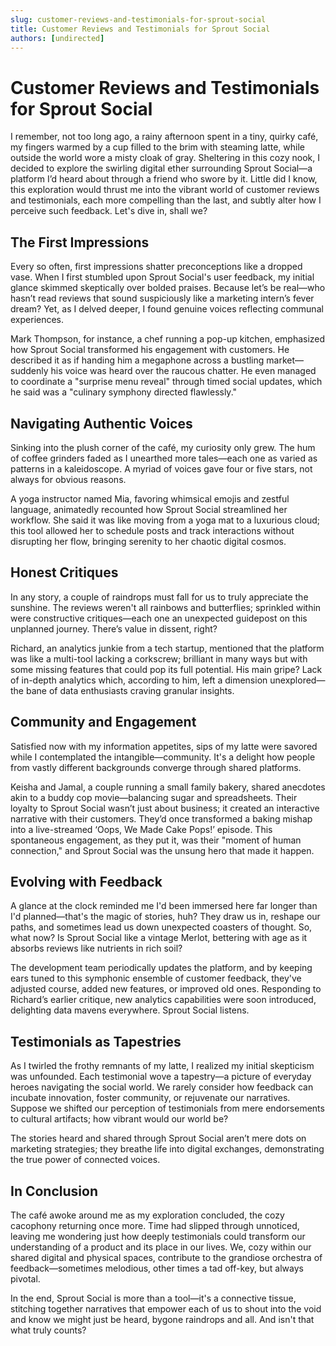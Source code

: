 ```yaml
---
slug: customer-reviews-and-testimonials-for-sprout-social
title: Customer Reviews and Testimonials for Sprout Social
authors: [undirected]
---
```



# Customer Reviews and Testimonials for Sprout Social

I remember, not too long ago, a rainy afternoon spent in a tiny, quirky café, my fingers warmed by a cup filled to the brim with steaming latte, while outside the world wore a misty cloak of gray. Sheltering in this cozy nook, I decided to explore the swirling digital ether surrounding Sprout Social—a platform I’d heard about through a friend who swore by it. Little did I know, this exploration would thrust me into the vibrant world of customer reviews and testimonials, each more compelling than the last, and subtly alter how I perceive such feedback. Let's dive in, shall we?

## The First Impressions

Every so often, first impressions shatter preconceptions like a dropped vase. When I first stumbled upon Sprout Social's user feedback, my initial glance skimmed skeptically over bolded praises. Because let’s be real—who hasn’t read reviews that sound suspiciously like a marketing intern’s fever dream? Yet, as I delved deeper, I found genuine voices reflecting communal experiences.

Mark Thompson, for instance, a chef running a pop-up kitchen, emphasized how Sprout Social transformed his engagement with customers. He described it as if handing him a megaphone across a bustling market—suddenly his voice was heard over the raucous chatter. He even managed to coordinate a "surprise menu reveal" through timed social updates, which he said was a "culinary symphony directed flawlessly."

## Navigating Authentic Voices

Sinking into the plush corner of the café, my curiosity only grew. The hum of coffee grinders faded as I unearthed more tales—each one as varied as patterns in a kaleidoscope. A myriad of voices gave four or five stars, not always for obvious reasons. 

A yoga instructor named Mia, favoring whimsical emojis and zestful language, animatedly recounted how Sprout Social streamlined her workflow. She said it was like moving from a yoga mat to a luxurious cloud; this tool allowed her to schedule posts and track interactions without disrupting her flow, bringing serenity to her chaotic digital cosmos.

## Honest Critiques

In any story, a couple of raindrops must fall for us to truly appreciate the sunshine. The reviews weren't all rainbows and butterflies; sprinkled within were constructive critiques—each one an unexpected guidepost on this unplanned journey. There’s value in dissent, right?

Richard, an analytics junkie from a tech startup, mentioned that the platform was like a multi-tool lacking a corkscrew; brilliant in many ways but with some missing features that could pop its full potential. His main gripe? Lack of in-depth analytics which, according to him, left a dimension unexplored—the bane of data enthusiasts craving granular insights.

## Community and Engagement

Satisfied now with my information appetites, sips of my latte were savored while I contemplated the intangible—community. It's a delight how people from vastly different backgrounds converge through shared platforms.

Keisha and Jamal, a couple running a small family bakery, shared anecdotes akin to a buddy cop movie—balancing sugar and spreadsheets. Their loyalty to Sprout Social wasn’t just about business; it created an interactive narrative with their customers. They’d once transformed a baking mishap into a live-streamed ‘Oops, We Made Cake Pops!’ episode. This spontaneous engagement, as they put it, was their "moment of human connection," and Sprout Social was the unsung hero that made it happen.

## Evolving with Feedback

A glance at the clock reminded me I'd been immersed here far longer than I'd planned—that's the magic of stories, huh? They draw us in, reshape our paths, and sometimes lead us down unexpected coasters of thought. So, what now? Is Sprout Social like a vintage Merlot, bettering with age as it absorbs reviews like nutrients in rich soil?

The development team periodically updates the platform, and by keeping ears tuned to this symphonic ensemble of customer feedback, they've adjusted course, added new features, or improved old ones. Responding to Richard’s earlier critique, new analytics capabilities were soon introduced, delighting data mavens everywhere. Sprout Social listens.

## Testimonials as Tapestries

As I twirled the frothy remnants of my latte, I realized my initial skepticism was unfounded. Each testimonial wove a tapestry—a picture of everyday heroes navigating the social world. We rarely consider how feedback can incubate innovation, foster community, or rejuvenate our narratives. Suppose we shifted our perception of testimonials from mere endorsements to cultural artifacts; how vibrant would our world be?

The stories heard and shared through Sprout Social aren’t mere dots on marketing strategies; they breathe life into digital exchanges, demonstrating the true power of connected voices.

## In Conclusion

The café awoke around me as my exploration concluded, the cozy cacophony returning once more. Time had slipped through unnoticed, leaving me wondering just how deeply testimonials could transform our understanding of a product and its place in our lives. We, cozy within our shared digital and physical spaces, contribute to the grandiose orchestra of feedback—sometimes melodious, other times a tad off-key, but always pivotal.

In the end, Sprout Social is more than a tool—it's a connective tissue, stitching together narratives that empower each of us to shout into the void and know we might just be heard, bygone raindrops and all. And isn't that what truly counts?
